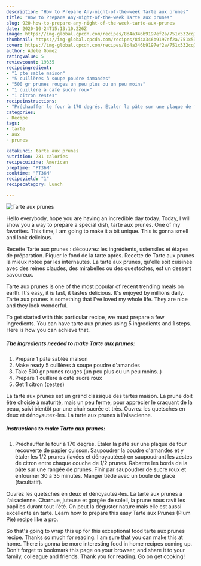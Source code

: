```yaml
---
description: "How to Prepare Any-night-of-the-week Tarte aux prunes"
title: "How to Prepare Any-night-of-the-week Tarte aux prunes"
slug: 920-how-to-prepare-any-night-of-the-week-tarte-aux-prunes
date: 2020-10-24T15:13:10.226Z
image: https://img-global.cpcdn.com/recipes/8d4a346b9197ef2a/751x532cq70/tarte-aux-prunes-photo-principale-de-la-recette.jpg
thumbnail: https://img-global.cpcdn.com/recipes/8d4a346b9197ef2a/751x532cq70/tarte-aux-prunes-photo-principale-de-la-recette.jpg
cover: https://img-global.cpcdn.com/recipes/8d4a346b9197ef2a/751x532cq70/tarte-aux-prunes-photo-principale-de-la-recette.jpg
author: Adele Gomez
ratingvalue: 5
reviewcount: 19335
recipeingredient:
- "1 pte sable maison"
- "5 cuillères à soupe poudre damandes"
- "500 gr prunes rouges un peu plus ou un peu moins"
- "1 cuillère à café sucre roux"
- "1 citron zestes"
recipeinstructions:
- "Préchauffer le four à 170 degrés. Étaler la pâte sur une plaque de four recouverte de papier cuisson. Saupoudrer la poudre d&#39;amandes et y étaler les 1/2 prunes (lavées et dénoyautées) en saupoudrant les zestes de citron entre chaque couche de 1/2 prunes. Rabattre les bords de la pâte sur une rangée de prunes. Finir par saupoudrer de sucre roux et enfourner 30 à 35 minutes. Manger tiède avec un boule de glace (facultatif)."
categories:
- Recipe
tags:
- tarte
- aux
- prunes

katakunci: tarte aux prunes 
nutrition: 281 calories
recipecuisine: American
preptime: "PT36M"
cooktime: "PT36M"
recipeyield: "1"
recipecategory: Lunch

---
```



![Tarte aux prunes](https://img-global.cpcdn.com/recipes/8d4a346b9197ef2a/751x532cq70/tarte-aux-prunes-photo-principale-de-la-recette.jpg)

Hello everybody, hope you are having an incredible day today. Today, I will show you a way to prepare a special dish, tarte aux prunes. One of my favorites. This time, I am going to make it a bit unique. This is gonna smell and look delicious.

Recette Tarte aux prunes : découvrez les ingrédients, ustensiles et étapes de préparation. Piquer le fond de la tarte après. Recette de Tarte aux prunes la mieux notée par les internautes. La tarte aux prunes, qu&#39;elle soit cuisinée avec des reines claudes, des mirabelles ou des questsches, est un dessert savoureux.

Tarte aux prunes is one of the most popular of recent trending meals on earth. It's easy, it is fast, it tastes delicious. It's enjoyed by millions daily. Tarte aux prunes is something that I've loved my whole life. They are nice and they look wonderful.


To get started with this particular recipe, we must prepare a few ingredients. You can have tarte aux prunes using 5 ingredients and 1 steps. Here is how you can achieve that.

<!--inarticleads1-->

##### The ingredients needed to make Tarte aux prunes:

1. Prepare 1 pâte sablée maison
1. Make ready 5 cuillères à soupe poudre d&#39;amandes
1. Take 500 gr prunes rouges (un peu plus ou un peu moins..)
1. Prepare 1 cuillère à café sucre roux
1. Get 1 citron (zestes)


La tarte aux prunes est un grand classique des tartes maison. La prune doit être choisie à maturité, mais un peu ferme, pour apprécier le craquant de la peau, suivi bientôt par une chair sucrée et très. Ouvrez les quetsches en deux et dénoyautez-les. La tarte aux prunes à l&#39;alsacienne. 

<!--inarticleads2-->

##### Instructions to make Tarte aux prunes:

1. Préchauffer le four à 170 degrés. Étaler la pâte sur une plaque de four recouverte de papier cuisson. Saupoudrer la poudre d&#39;amandes et y étaler les 1/2 prunes (lavées et dénoyautées) en saupoudrant les zestes de citron entre chaque couche de 1/2 prunes. Rabattre les bords de la pâte sur une rangée de prunes. Finir par saupoudrer de sucre roux et enfourner 30 à 35 minutes. Manger tiède avec un boule de glace (facultatif).


Ouvrez les quetsches en deux et dénoyautez-les. La tarte aux prunes à l&#39;alsacienne. Charnue, juteuse et gorgée de soleil, la prune nous ravit les papilles durant tout l&#39;été. On peut la déguster nature mais elle est aussi excellente en tarte. Learn how to prepare this easy Tarte aux Prunes (Plum Pie) recipe like a pro. 

So that's going to wrap this up for this exceptional food tarte aux prunes recipe. Thanks so much for reading. I am sure that you can make this at home. There is gonna be more interesting food in home recipes coming up. Don't forget to bookmark this page on your browser, and share it to your family, colleague and friends. Thank you for reading. Go on get cooking!
